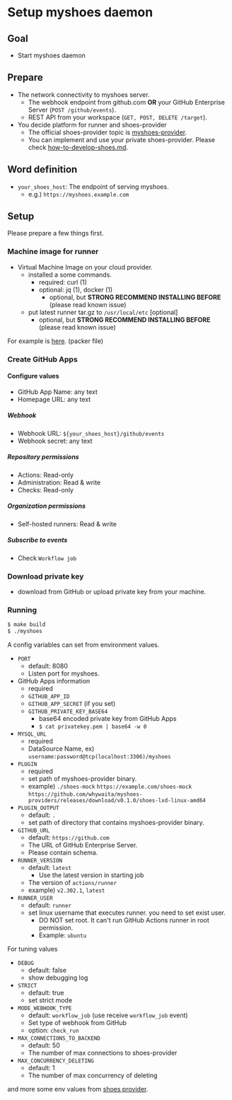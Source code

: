# Setup myshoes daemon

## Goal

- Start myshoes daemon

## Prepare

- The network connectivity to myshoes server.
  - The webhook endpoint from github.com **OR** your GitHub Enterprise Server (`POST /github/events`).
  - REST API from your workspace (`GET, POST, DELETE /target`).
- You decide platform for runner and shoes-provider
  - The official shoes-provider topic is [myshoes-provider](https://github.com/search?q=topic%3Amyshoes-provider).
  - You can implement and use your private shoes-provider. Please check [how-to-develop-shoes.md](./03_how-to-develop-shoes.md).

## Word definition

- `your_shoes_host`: The endpoint of serving myshoes.
  - e.g.) `https://myshoes.example.com`

## Setup

Please prepare a few things first.

### Machine image for runner

- Virtual Machine Image on your cloud provider.
  - installed a some commands.
    - required: curl (1)
    - optional: jq (1), docker (1)
      - optional, but **STRONG RECOMMEND INSTALLING BEFORE** (please read known issue)
  - put latest runner tar.gz to `/usr/local/etc` [optional]
    - optional, but **STRONG RECOMMEND INSTALLING BEFORE** (please read known issue)

For example is [here](https://github.com/whywaita/myshoes-providers/tree/master/shoes-lxd/images). (packer file)

### Create GitHub Apps

#### Configure values

- GitHub App Name: any text
- Homepage URL: any text
  
##### Webhook
- Webhook URL: `${your_shoes_host}/github/events`
- Webhook secret: any text

##### Repository permissions

- Actions: Read-only
- Administration: Read & write
- Checks: Read-only

##### Organization permissions

- Self-hosted runners: Read & write
  
##### Subscribe to events

- Check `Workflow job`

### Download private key

- download from GitHub or upload private key from your machine.

### Running

```bash
$ make build
$ ./myshoes
```

A config variables can set from environment values.

- `PORT`
  - default: 8080
  - Listen port for myshoes.
- GitHub Apps information
  - required
  - `GITHUB_APP_ID`
  - `GITHUB_APP_SECRET` (if you set)
  - `GITHUB_PRIVATE_KEY_BASE64`
    - base64 encoded private key from GitHub Apps
    - `$ cat privatekey.pem | base64 -w 0`
- `MYSQL_URL`
  - required
  - DataSource Name, ex) `username:password@tcp(localhost:3306)/myshoes`
- `PLUGIN`
  - required
  - set path of myshoes-provider binary.
  - example) `./shoes-mock` `https://example.com/shoes-mock` `https://github.com/whywaita/myshoes-providers/releases/download/v0.1.0/shoes-lxd-linux-amd64`
- `PLUGIN_OUTPUT`
  - default: `.`
  - set path of directory that contains myshoes-provider binary.
- `GITHUB_URL`
  - default: `https://github.com`
  - The URL of GitHub Enterprise Server.
  - Please contain schema.
- `RUNNER_VERSION`
  - default: `latest`
    - Use the latest version in starting job
  - The version of `actions/runner`
  - example) `v2.302.1`, `latest`
- `RUNNER_USER`
  - default: `runner`
  - set linux username that executes runner. you need to set exist user.
    - DO NOT set root. It can't run GitHub Actions runner in root permission.
    - Example: `ubuntu`

For tuning values

- `DEBUG`
  - default: false
  - show debugging log
- `STRICT`
  - default: true
  - set strict mode
- `MODE_WEBHOOK_TYPE`
  - default: `workflow_job` (use receive `workflow_job` event)
  - Set type of webhook from GitHub
  - option: `check_run`
- `MAX_CONNECTIONS_TO_BACKEND`
  - default: 50
  - The number of max connections to shoes-provider
- `MAX_CONCURRENCY_DELETING`
  - default: 1
  - The number of max concurrency of deleting

and more some env values from [shoes provider](https://github.com/search?q=topic%3Amyshoes-provider).
